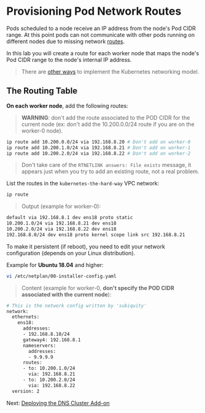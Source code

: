 # Provisioning Pod Network Routes

Pods scheduled to a node receive an IP address from the node's Pod CIDR range. At this point pods can not communicate with other pods running on different nodes due to missing network [routes](https://cloud.google.com/compute/docs/vpc/routes).

In this lab you will create a route for each worker node that maps the node's Pod CIDR range to the node's internal IP address.

> There are [other ways](https://kubernetes.io/docs/concepts/cluster-administration/networking/#how-to-achieve-this) to implement the Kubernetes networking model.

## The Routing Table

**On each worker node**, add the following routes:

> **WARNING**: don't add the route associated to the POD CIDR for the current node (ex: don't add the 10.200.0.0/24 route if you are on the worker-0 node).

```bash
ip route add 10.200.0.0/24 via 192.168.8.20 # Don't add on worker-0
ip route add 10.200.1.0/24 via 192.168.8.21 # Don't add on worker-1
ip route add 10.200.2.0/24 via 192.168.8.22 # Don't add on worker-2
```

> Don't take care of the `RTNETLINK answers: File exists` message, it appears just when you try to add an existing route, not a real problem.

List the routes in the `kubernetes-the-hard-way` VPC network:

```bash
ip route
```

> Output (example for worker-0):

```bash
default via 192.168.8.1 dev ens18 proto static
10.200.1.0/24 via 192.168.8.21 dev ens18
10.200.2.0/24 via 192.168.8.22 dev ens18
192.168.8.0/24 dev ens18 proto kernel scope link src 192.168.8.21
```

To make it persistent (if reboot), you need to edit your network configuration (depends on your Linux distribution).

Example for **Ubuntu 18.04** and higher:

```bash
vi /etc/netplan/00-installer-config.yaml
```

> Content (example for worker-0, **don't specify the POD CIDR associated with the current node**):

```bash
# This is the network config written by 'subiquity'
network:
  ethernets:
    ens18:
      addresses:
      - 192.168.8.10/24
      gateway4: 192.168.8.1
      nameservers:
        addresses:
        - 9.9.9.9
      routes:
      - to: 10.200.1.0/24
        via: 192.168.8.21
      - to: 10.200.2.0/24
        via: 192.168.8.22
  version: 2
```

Next: [Deploying the DNS Cluster Add-on](12-dns-addon.md)
